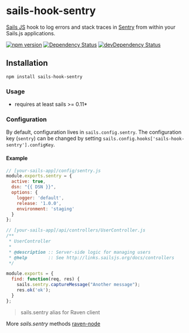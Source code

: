 # sails-hook-sentry

[Sails JS](http://sailsjs.org) hook to log errors and stack traces in [Sentry](https://github.com/getsentry/sentry) from within your Sails.js applications.

[![npm version](https://badge.fury.io/js/sails-hook-sentry.svg)](http://badge.fury.io/js/sails-hook-sentry)
[![Dependency Status](https://david-dm.org/listepo/sails-hook-sentry.svg)](https://david-dm.org/listepo/sails-hook-sentry)
[![devDependency Status](https://david-dm.org/listepo/sails-hook-sentry/dev-status.svg)](https://david-dm.org/listepo/sails-hook-sentry#info=devDependencies)


## Installation

`npm install sails-hook-sentry`

### Usage

* requires at least sails >= 0.11*

### Configuration

By default, configuration lives in `sails.config.sentry`.  The configuration key (`sentry`) can be changed by setting `sails.config.hooks['sails-hook-sentry'].configKey`.

#### Example

```javascript
// [your-sails-app]/config/sentry.js
module.exports.sentry = {
  active: true,
  dsn: "{{ DSN }}",
  options: {
    logger: 'default',
    release: '1.0.0',
    environment: 'staging'
  }
};
```

```javascript
// [your-sails-app]/api/controllers/UserController.js
/**
 * UserController
 *
 * @description :: Server-side logic for managing users
 * @help        :: See http://links.sailsjs.org/docs/controllers
 */

module.exports = {
  find: function(req, res) {
    sails.sentry.captureMessage("Another message");
    res.ok('ok');
  }
};
```

> sails.sentry alias for Raven client

More *sails.sentry* methods [raven-node](https://docs.sentry.io/clients/node/)
